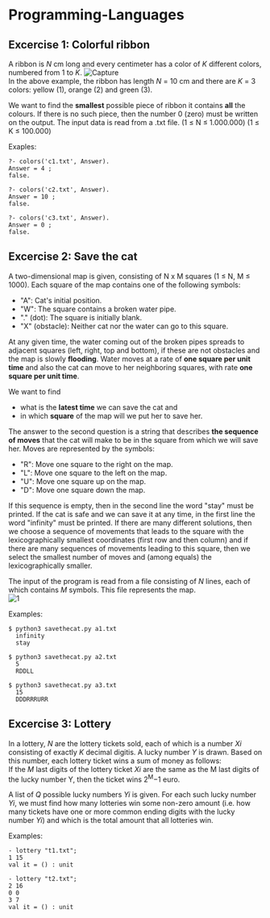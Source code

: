 # Programming-Languages

## Excercise 1: Colorful ribbon
Α ribbon is *N* cm long and every centimeter has a color of *K* different colors, numbered from 1 to *K*.
![Capture](https://user-images.githubusercontent.com/50949470/112297252-585ad000-8c9e-11eb-866c-e203617caa62.PNG)<br>
In the above example, the ribbon has length *N* = 10 cm and there are *K* = 3 colors: yellow (1), orange (2) and green (3).

We want to find the **smallest** possible piece of ribbon it contains **all** the colours. If there is no such piece, then the number 0 (zero) must be written on the output.
The input data is read from a .txt file. (1 ≤ Ν ≤ 1.000.000) (1 ≤ Κ ≤ 100.000)

Exaples:
```
?- colors('c1.txt', Answer).
Answer = 4 ;
false.
```
```
?- colors('c2.txt', Answer).
Answer = 10 ;
false.
```
```
?- colors('c3.txt', Answer).
Answer = 0 ;
false.
```

## Excercise 2: Save the cat
A two-dimensional map is given, consisting of N x M squares (1 ≤ N, M ≤ 1000). Each square of the map contains one of the following symbols:
* "A": Cat's initial position.
* "W": The square contains a broken water pipe.
* "." (dot): The square is initially blank.
* "X" (obstacle): Neither cat nor the water can go to this square.

At any given time, the water coming out of the broken pipes spreads to adjacent squares (left, right, top and bottom), if these are not obstacles and the map is slowly **flooding**. Water moves at a rate of **one square per unit time** and also the cat can move to her neighboring squares, with rate **one square per unit time**.

We want to find
* what is the **latest time** we can save the cat and
* in which **square** of the map will we put her to save her.

The answer to the second question is a string that describes **the sequence of moves** that the cat will make to be in the square from which we will save her. Moves are represented by the symbols:
* "R": Move one square to the right on the map.
* "L": Move one square to the left on the map.
* "U": Move one square up on the map.
* "D": Move one square down the map.

If this sequence is empty, then in the second line the word "stay" must be printed. If the cat is safe and we can save it at any time, in the first line the word "infinity" must be printed. If there are many different solutions, then we choose a sequence of movements that leads to the square with the lexicographically smallest coordinates (first row and then column) and if there are many sequences of movements leading to this square, then we select the smallest number of moves and (among equals) the lexicographically smaller.

The input of the program is read from a file consisting of *N* lines, each of which contains *M* symbols. This file represents the map.<br>
![1](https://user-images.githubusercontent.com/50949470/112302154-6b23d380-8ca3-11eb-80ff-5d260f98629a.png)

Examples:
```
$ python3 savethecat.py a1.txt
  infinity
  stay
```
```
$ python3 savethecat.py a2.txt
  5
  RDDLL
```
```
$ python3 savethecat.py a3.txt
  15
  DDDRRRURR
```

## Excercise 3: Lottery
In a lottery, *N* are the lottery tickets sold, each of which is a number *Xi* consisting of exactly *K* decimal digitis. A lucky number *Y* is drawn. Based on this number, each lottery ticket wins a sum of money as follows:<br>
If the *M* last digits of the lottery ticket *Xi* are the same as the M last digits of the lucky number Y, then the ticket wins 2<sup>Μ</sup>−1 euro.

A list of *Q* possible lucky numbers *Yi* is given. For each such lucky number *Yi*, we must find how many lotteries win some non-zero amount
(i.e. how many tickets have one or more common ending digits with the lucky number *Yi*) and which is the total amount that all lotteries win.

Examples:
```
- lottery "t1.txt";
1 15
val it = () : unit
```
```
- lottery "t2.txt";
2 16
0 0
3 7
val it = () : unit
```
